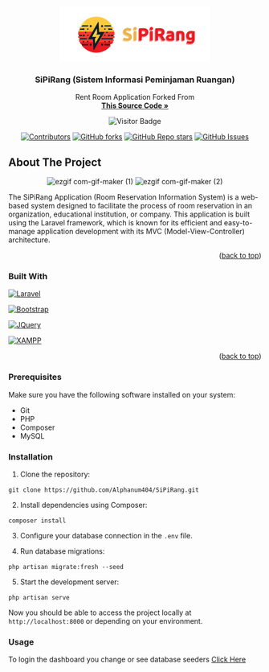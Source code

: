 <div id="top"></div>

<div align="center">
  <a href="https://github.com/azarnuzy/Rent-Room-App">
    <img src="public/img/logotext.png" alt="Logo" width="300">
  </a>

  <h3 align="center">SiPiRang (Sistem Informasi Peminjaman Ruangan)</h3>

  <p align="center">
    Rent Room Application Forked From
    <br />
    <a href="https://github.com/azarnuzy/Rent-Room-App"><strong>This Source Code »</strong></a>
    <br />

![Visitor Badge](https://visitor-badge.laobi.icu/badge?page_id=Alphanum404.SiPiRang)
    <br />
<div align="center">

[![Contributors](https://img.shields.io/github/contributors/Alphanum404/SiPiRang.svg?style=for-the-badge)](https://github.com/Alphanum404/SiPirang/graphs/contributors)
[![GitHub forks](https://img.shields.io/github/forks/Alphanum404/SiPiRang?style=for-the-badge)](https://github.com/Alphanum404/SiPiRang/network/members)
[![GitHub Repo stars](https://img.shields.io/github/stars/Alphanum404/SiPiRang?style=for-the-badge)](https://github.com/Alphanum404/SiPirang/stargazers)
[![GitHub Issues](https://img.shields.io/github/issues/Alphanum404/SiPiRang?style=for-the-badge)](https://github.com/Alphanum404/SiPiRang/issues)


</div>
    <!-- <a href="https://simanuk.c120.me/">View Demo</a>
    · -->
    <!-- <a href="https://github.com/azarnuzy/Rent-Room-App/issues">Report Bug</a>
    ·
    <a href="https://github.com/azarnuzy/Rent-Room-App/issues">Request Feature</a> -->
  </p>
</div>


<!-- ABOUT THE PROJECT -->
## About The Project
<div align="center">
    
  
![ezgif com-gif-maker (1)](https://user-images.githubusercontent.com/81504019/173018483-1f6de65f-7804-4cc7-a037-1ba258bda65f.gif)
![ezgif com-gif-maker (2)](https://user-images.githubusercontent.com/81504019/173018537-71abb256-74f8-43ee-afb6-f595d6903da9.gif)
</div>
The SiPiRang Application (Room Reservation Information System) is a web-based system designed to facilitate the process of room reservation in an organization, educational institution, or company. This application is built using the Laravel framework, which is known for its efficient and easy-to-manage application development with its MVC (Model-View-Controller) architecture.

<p align="right">(<a href="#top">back to top</a>)</p>

### Built With

[![Laravel](https://img.shields.io/badge/laravel-grey?style=for-the-badge&logo=laravel)](https://laravel.com)

[![Bootstrap](https://img.shields.io/badge/bootstrap-grey?style=for-the-badge&logo=bootstrap)](https://getbootstrap.com)

[![JQuery](https://img.shields.io/badge/JQUERY-grey?style=for-the-badge&logo=jquery)](https://jquery.com)

[![XAMPP](https://img.shields.io/badge/XAMPP-grey?style=for-the-badge&logo=XAMPP)](https://www.apachefriends.org)


<p align="right">(<a href="#top">back to top</a>)</p>


### Prerequisites

Make sure you have the following software installed on your system:
- Git
- PHP
- Composer
- MySQL

### Installation

1. Clone the repository:
  ```
  git clone https://github.com/Alphanum404/SiPiRang.git
  ```

2. Install dependencies using Composer:
  ```
  composer install
  ```

3. Configure your database connection in the `.env` file.

4. Run database migrations:
  ```
  php artisan migrate:fresh --seed
  ```

5. Start the development server:
  ```
  php artisan serve
  ```

Now you should be able to access the project locally at `http://localhost:8000` or depending on your environment.
  
### Usage

To login the dashboard you change or see database seeders
<a href="https://github.com/Alphanum404/SiPiRang/blob/main/database/seeders/DatabaseSeeder.php">Click Here</a>
